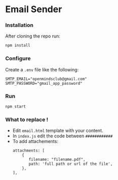 # Email Sender
### Installation
After cloning the repo run:
```bash
npm install
```
### Configure
Create a `.env` file like the following:
```
SMTP_EMAIL="openmindsclub@gmail.com"
SMTP_PASSWORD="gmail_app_password"
```
### Run
```bash
npm start
```

### What to replace !
- Edit `email.html` template with your content.
- In `index.js` edit the code between `############`
- To add attachements:
    ```
    attachments: [
        {
           filename: "filename.pdf",
           path: 'full path or url of the file',
        },
    ],
    ```